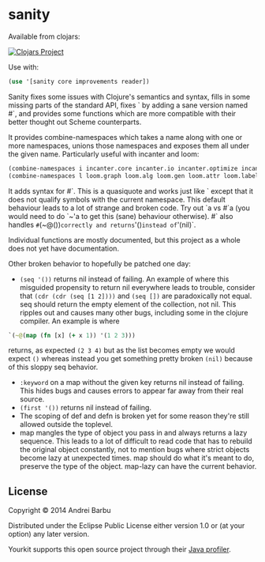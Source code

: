 # sanity

Available from clojars:

[![Clojars Project](http://clojars.org/com._0xab/sanity/latest-version.svg)](https://clojars.org/com._0xab/sanity)

Use with:

```clojure
(use '[sanity core improvements reader])
```

Sanity fixes some issues with Clojure's semantics and syntax, fills in
some missing parts of the standard API, fixes \` by adding a sane
version named #\`, and provides some functions which are more
compatible with their better thought out Scheme counterparts.

It provides combine-namespaces which takes a name along with one or
more namespaces, unions those namespaces and exposes them all under
the given name. Particularly useful with incanter and loom:

```clojure
(combine-namespaces i incanter.core incanter.io incanter.optimize incanter.stats)
(combine-namespaces l loom.graph loom.alg loom.gen loom.attr loom.label loom.io)
```

It adds syntax for #\`. This is a quasiquote and works just like \`
except that it does not qualify symbols with the current namespace.
This default behaviour leads to a lot of strange and broken code.  Try
out \`a vs #\`a (you would need to do \`~'a to get this (sane)
behaviour otherwise). #\` also handles `#`(~@())`
correctly and returns `'()` instead of `'(nil)`.

Individual functions are mostly documented, but this project as a
whole does not yet have documentation.

Other broken behavior to hopefully be patched one day:

* `(seq '())` returns nil instead of failing. An example
  of where this misguided propensity to return nil everywhere leads to
  trouble, consider that `(cdr (cdr (seq [1 2])))` and
  `(seq [])` are paradoxically not equal. seq should
  return the empty element of the collection, not nil. This ripples
  out and causes many other bugs, including some in the clojure
  compiler. An example is where
```clojure
`(~@(map (fn [x] (+ x 1)) '(1 2 3)))
```
  returns, as expected `(2 3 4)` but as
  the list becomes empty we would expect `()` whereas
  instead you get something pretty broken `(nil)`
  because of this sloppy seq behavior.
* `:keyword` on a map without the given key returns nil instead of failing. This
  hides bugs and causes errors to appear far away from their real
  source.
* `(first '())` returns nil instead of failing.
* The scoping of def and defn is broken yet for some reason they're
  still allowed outside the toplevel.
* map mangles the type of object you pass in and always returns a lazy
  sequence. This leads to a lot of difficult to read code that has to
  rebuild the original object constantly, not to mention bugs where
  strict objects become lazy at unexpected times. map should do what
  it's meant to do, preserve the type of the object. map-lazy can have
  the current behavior.

## License

Copyright © 2014 Andrei Barbu

Distributed under the Eclipse Public License either version 1.0 or (at
your option) any later version.

Yourkit supports this open source project through their
[Java profiler](http://www.yourkit.com/java/profiler/index.jsp).
